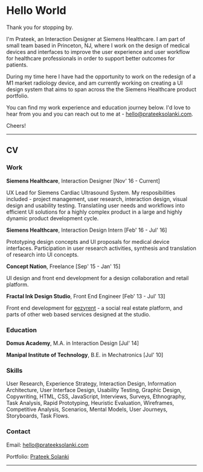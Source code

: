 # Hello World

Thank you for stopping by. 

I'm Prateek, an Interaction Designer at Siemens Healthcare. I am part of small team based in Princeton, NJ, where I work on the design of medical devices and interfaces to improve the user experience and user workflow for healthcare professionals in order to support better outcomes for patients.

During my time here I have had the opportunity to work on the redesign of a M1 market radiology device, and am currently working on creating a UI design system that aims to span across the the Siemens Healthcare product portfolio.

You can find my work experience and education journey below. I'd love to hear from you and you can reach out to me at - hello@prateeksolanki.com.

Cheers!

---

## CV

### Work

**Siemens Healthcare**, Interaction Designer [Nov' 16 - Current]

UX Lead for Siemens Cardiac Ultrasound System. 
My resposibilities included - project management, user research, interaction design, visual design and usability testing. Translatiing user needs and workflows into efficient UI solutions for a highly complex product in a large and highly dynamic product development cycle.



**Siemens Healthcare**, Interaction Design Intern [Feb' 16 - Jul' 16]

Prototyping design concepts and UI proposals for medical device interfaces. Participation in user research activities, synthesis and translation of research into UI concepts.



**Concept Nation**, Freelance [Sep' 15 - Jan' 15]

UI design and front end development for a design collaboration and retail platform.


**Fractal Ink Design Studio**, Front End Engineer [Feb' 13 - Jul' 13]

Front end development for [eezyrent](https://www.eezyrent.com/) - a social real estate platform, and parts of other web based services designed at the studio.


### Education

**Domus Academy**,  M.A. in Interaction Design [Jul' 14]

**Manipal Institute of Technology**, B.E. in Mechatronics [Jul' 10]

### Skills
User Research, Experience Strategy, Interaction Design, Information Architecture, User Interface Design, Usability Testing, Graphic Design, Copywriting, HTML, CSS, JavaScript, Interviews, Surveys, Ethnography, Task Analysis, Rapid Prototyping, Heuristic Evaluation, Wireframes, Competitive Analysis, Scenarios, Mental Models, User Journeys, Storyboards, Task Flows.


### Contact

Email: hello@prateeksolanki.com

Portfolio: [Prateek Solanki](http://prateeksolanki.com/)

---
